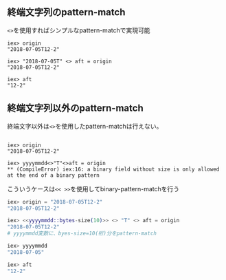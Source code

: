 ## 終端文字列のpattern-match

`<>`を使用すればシンプルなpattern-matchで実現可能

```
iex> origin
"2018-07-05T12-2"

iex> "2018-07-05T" <> aft = origin
"2018-07-05T12-2"

iex> aft
"12-2"
```

## 終端文字列以外のpattern-match

終端文字以外は`<>`を使用したpattern-matchは行えない。

```elxiir

iex> origin
"2018-07-05T12-2"

iex> yyyymmdd<>"T"<>aft = origin
** (CompileError) iex:16: a binary field without size is only allowed at the end of a binary pattern
```

こういうケースは`<< >>`を使用してbinary-pattern-matchを行う

```elixir
iex> origin = "2018-07-05T12-2"
"2018-07-05T12-2"

iex> <<yyyymmdd::bytes-size(10)>> <> "T" <> aft = origin
"2018-07-05T12-2"
# yyyymmdd変数に、byes-size=10(桁)分をpattern-match

iex> yyyymmdd
"2018-07-05"

iex> aft
"12-2"
```
